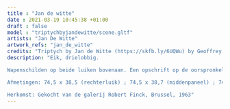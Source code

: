 ```yaml
---
title : "Jan de witte"
date : 2021-03-19 10:45:38 +01:00
draft : false
model : "triptychbyjandewitte/scene.gltf"
artists: "Jan De Witte"
artwork_refs: "jan_de_witte"
credits: "Triptych by Jan de Witte (https://skfb.ly/6UQWu) by Geoffrey Marchal is licensed under Creative Commons Attribution-NonCommercial (http://creativecommons.org/licenses/by-nc/4.0/)."
description: "Eik, drielobbig.

Wapenschilden op beide luiken bovenaan. Een opschrift op de oorspronkelijke lijsten : Etatis. XXX.anom / hoc opus pfectu a° m. iiijc. LXXiii. XXVII / die julii. etatis. XVI. anom.

Afmetingen: 74,5 x 38,5 (rechterluik) ; 74,5 x 38,7 (middenpaneel) ; 74,5 x 38,5 (linkerluik)

Herkomst: Gekocht van de galerij Robert Finck, Brussel, 1963"
---
```

